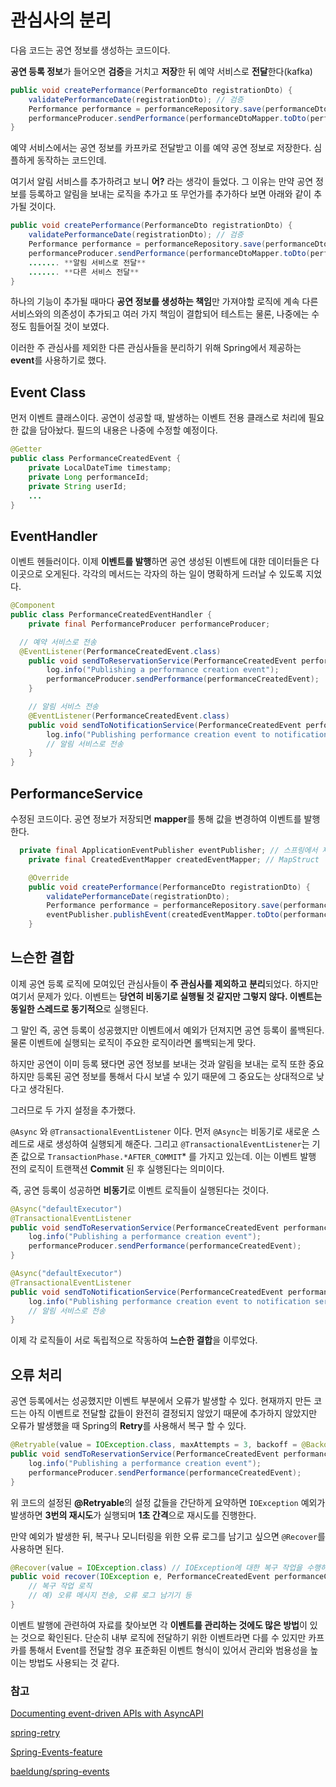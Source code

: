 # 관심사의 분리

다음 코드는 공연 정보를 생성하는 코드이다. 

**공연 등록 정보**가 들어오면 **검증**을 거치고 **저장**한 뒤 예약 서비스로 **전달**한다(kafka)

```java
public void createPerformance(PerformanceDto registrationDto) {
	validatePerformanceDate(registrationDto); // 검증
	Performance performance = performanceRepository.save(performanceDtoMapper.toEntity(registrationDto)); // 저장
	performanceProducer.sendPerformance(performanceDtoMapper.toDto(performance)); // 예약 서비스로 전달
}
```

예약 서비스에서는 공연 정보를 카프카로 전달받고 이를 예약 공연 정보로 저장한다. 심플하게 동작하는 코드인데. 

여기서 알림 서비스를 추가하려고 보니 **어?** 라는 생각이 들었다. 그 이유는 만약 공연 정보를 등록하고 알림을 보내는 로직을 추가고 또 무언가를 추가하다 보면 아래와 같이 추가될 것이다.

```java
public void createPerformance(PerformanceDto registrationDto) {
	validatePerformanceDate(registrationDto); // 검증
	Performance performance = performanceRepository.save(performanceDtoMapper.toEntity(registrationDto)); // 저장
	performanceProducer.sendPerformance(performanceDtoMapper.toDto(performance)); // 예약 서비스로 전달
	....... **알림 서비스로 전달**
	....... **다른 서비스 전달**
}
```

하나의 기능이 추가될 때마다 **공연 정보를 생성하는 책임**만 가져야할 로직에 계속 다른 서비스와의 의존성이 추가되고 여러 가지 책임이 결합되어 테스트는 물론, 나중에는 수정도 힘들어질 것이 보였다.

이러한 주 관심사를 제외한 다른 관심사들을 분리하기 위해 Spring에서 제공하는 **event**를 사용하기로 했다. 

## Event Class

먼저 이벤트 클래스이다. 공연이 성공할 때, 발생하는 이벤트 전용 클래스로 처리에 필요한 값을 담아놨다. 필드의 내용은 나중에 수정할 예정이다. 

```java
@Getter
public class PerformanceCreatedEvent {
	private LocalDateTime timestamp;
	private Long performanceId;
	private String userId;
	...
}
```

## EventHandler

이벤트 헨들러이다. 이제 **이벤트를 발행**하면 공연 생성된 이벤트에 대한 데이터들은 다 이곳으로 오게된다. 각각의 메서드는 각자의 하는 일이 명확하게 드러날 수 있도록 지었다.

```java
@Component
public class PerformanceCreatedEventHandler {
	private final PerformanceProducer performanceProducer;

  // 예약 서비스로 전송
  @EventListener(PerformanceCreatedEvent.class)
	public void sendToReservationService(PerformanceCreatedEvent performanceCreatedEvent) {
		log.info("Publishing a performance creation event");
		performanceProducer.sendPerformance(performanceCreatedEvent);
	}

	// 알림 서비스 전송 
	@EventListener(PerformanceCreatedEvent.class)
	public void sendToNotificationService(PerformanceCreatedEvent performanceCreatedEvent) {
		log.info("Publishing performance creation event to notification service");
		// 알림 서비스로 전송
	}
}
```

## PerformanceService

수정된 코드이다. 공연 정보가 저장되면 **mapper**를 통해 값을 변경하여 이벤트를 발행한다. 

```java
  private final ApplicationEventPublisher eventPublisher; // 스프링에서 제공하는 이벤트 발행 클래스
	private final CreatedEventMapper createdEventMapper; // MapStruct

	@Override
	public void createPerformance(PerformanceDto registrationDto) {
		validatePerformanceDate(registrationDto);
		Performance performance = performanceRepository.save(performanceDtoMapper.toEntity(registrationDto));
		eventPublisher.publishEvent(createdEventMapper.toDto(performance));
	}
```

## 느슨한 결합

이제 공연 등록 로직에 모여있던 관심사들이 **주 관심사를 제외하고** **분리**되었다. 하지만 여기서 문제가 있다. 이벤트는 **당연히 비동기로 실행될 것 같지만 그렇지 않다. 이벤트는 동일한 스레드로 동기적으**로 실행된다.

그 말인 즉, 공연 등록이 성공했지만 이벤트에서 예외가 던져지면 공연 등록이 롤백된다. 물론 이벤트에 실행되는 로직이 주요한 로직이라면 롤백되는게 맞다.

하지만 공연이 이미 등록 됐다면 공연 정보를 보내는 것과 알림을 보내는 로직 또한 중요하지만 등록된 공연 정보를 통해서 다시 보낼 수 있기 때문에 그 중요도는 상대적으로 낮다고 생각된다.

그러므로 두 가지 설정을 추가했다. 

`@Async` 와 `@TransactionalEventListener`  이다. 먼저 `@Async`는 비동기로 새로운 스레드로 새로 생성하여 실행되게 해준다. 그리고 `@TransactionalEventListener`는 기존 값으로 `TransactionPhase.*AFTER_COMMIT`* 를 가지고 있는데. 이는 이벤트 발행 전의 로직이 트랜잭션 **Commit** 된 후 실행된다는 의미이다. 

즉, 공연 등록이 성공하면 **비동기**로 이벤트 로직들이 실행된다는 것이다. 

```java
@Async("defaultExecutor")
@TransactionalEventListener
public void sendToReservationService(PerformanceCreatedEvent performanceCreatedEvent) {
	log.info("Publishing a performance creation event");
	performanceProducer.sendPerformance(performanceCreatedEvent);
}

@Async("defaultExecutor")
@TransactionalEventListener
public void sendToNotificationService(PerformanceCreatedEvent performanceCreatedEvent) {
	log.info("Publishing performance creation event to notification service");
	// 알림 서비스로 전송
}
```

이제 각 로직들이 서로 독립적으로 작동하여 **느슨한 결합**을 이루었다. 

## 오류 처리

공연 등록에서는 성공했지만 이벤트 부분에서 오류가 발생할 수 있다. 현재까지 만든 코드는 아직 이벤트로 전달할 값들이 완전히 결정되지 않았기 때문에 추가하지 않았지만 오류가 발생했을 때 Spring의 **Retry**를 사용해서 복구 할 수 있다. 

```java
@Retryable(value = IOException.class, maxAttempts = 3, backoff = @Backoff(delay = 1000)) 
public void sendToReservationService(PerformanceCreatedEvent performanceCreatedEvent) throws IOException {
    log.info("Publishing a performance creation event");
    performanceProducer.sendPerformance(performanceCreatedEvent);
}
```

위 코드의 설정된 **@Retryable**의 설정 값들을 간단하게 요약하면 `IOException` 예외가 발생하면 **3번의 재시도**가 실행되며 **1초 간격**으로 재시도를 진행한다. 

만약 예외가 발생한 뒤, 복구나 모니터링을 위한 오류 로그를 남기고 싶으면 `@Recover`를 사용하면 된다.

```java
@Recover(value = IOException.class) // IOException에 대한 복구 작업을 수행하는 메서드
public void recover(IOException e, PerformanceCreatedEvent performanceCreatedEvent) {
    // 복구 작업 로직
    // 예) 오류 메시지 전송, 오류 로그 남기기 등
}
```

이벤트 발행에 관련하여 자료를 찾아보면 각 **이벤트를 관리하는 것에도 많은 방법**이 있는 것으로 확인된다. 단순히 내부 로직에 전달하기 위한 이벤트라면 다를 수 있지만 카프카를 통해서 Event를 전달할 경우 표준화된 이벤트 형식이 있어서 관리와 범용성을 높이는 방법도 사용되는 것 같다. 

### 참고

[Documenting event-driven APIs with AsyncAPI](https://blog.10pines.com/2022/08/17/documenting-event-driven-apis-with-asyncapi/)

[spring-retry](https://hvho.github.io/2021-12-05/spring-retry)

[Spring-Events-feature](https://findstar.pe.kr/2022/09/17/points-to-consider-when-using-the-Spring-Events-feature/)

[baeldung/spring-events](https://www.baeldung.com/spring-events)